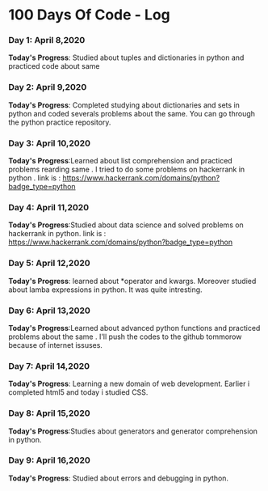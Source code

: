 # 100 Days Of Code - Log


### Day 1: April 8,2020

**Today's Progress**: Studied about tuples and dictionaries in python and practiced code about same

### Day 2: April 9,2020

**Today's Progress**: Completed studying about dictionaries and sets in python and coded severals problems about the same. You can go through the python practice repository.

### Day 3: April 10,2020

**Today's Progress**:Learned about list comprehension and practiced problems rearding same . I tried to do some problems on hackerrank in python . link is : https://www.hackerrank.com/domains/python?badge_type=python

### Day 4: April 11,2020

**Today's Progress**:Studied about data science and solved problems on hackerrank in python.
 link is : https://www.hackerrank.com/domains/python?badge_type=python
 
 ### Day 5: April 12,2020

**Today's Progress**: learned about *operator and kwargs. Moreover studied about lamba expressions in python. It was quite intresting.

### Day 6: April 13,2020

**Today's Progress**:Learned about advanced python functions and practiced problems about the same . I'll push the codes to the github tommorow because of internet issuses.

### Day 7: April 14,2020

**Today's Progress**: Learning a new domain of web development. Earlier i completed html5 and today i studied CSS. 

### Day 8: April 15,2020

**Today's Progress**:Studies about generators and generator comprehension in python.

### Day 9: April 16,2020

**Today's Progress**: Studied about errors and debugging in python.
